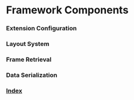 # Framework Components

### Extension Configuration

### Layout System

### Frame Retrieval

### Data Serialization

### [Index](index.md)

